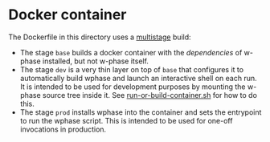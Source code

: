 # Docker container

The Dockerfile in this directory uses a
[multistage](https://docs.docker.com/develop/develop-images/multistage-build/)
build:

- The stage `base` builds a docker container with the *dependencies* of
  w-phase installed, but not w-phase itself.
- The stage `dev` is a very thin layer on top of `base` that configures
  it to automatically build wphase and launch an interactive shell on each run.
  It is intended to be used for development purposes by mounting the w-phase
  source tree inside it.  See
  [run-or-build-container.sh](../run-or-build-container.sh) for how to do this.
- The stage `prod` installs wphase into the container and sets the entrypoint
  to run the wphase script. This is intended to be used for one-off invocations
  in production.
